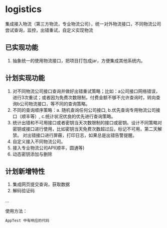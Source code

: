 # logistics
集成接入物流（第三方物流，专业物流公司），统一对外物流接口，不同物流公司尝试查询，监控，出错重试，自定义实现物流

## 已实现功能
1. 抽象统一的使用物流接口，把项目打包成jar，方便集成其他系统内。

## 计划实现功能
1. 对不同物流公司接口查询并做好出错重试策略；比如：a公司接口网络错误，进行3次重试；或者因为免费次数限制，付费金额不够不允许查询时，转向查询b公司物流接口，等不同的查询策略。
2. 不同的查询顺序策略：a. 随机查询任何公司接口, b.优先查询专用物流公司接口（顺丰等）, c.统计状况优良的优先进行查询策略。
3. 统计出错和不可用接口或者密钥当天次数限制的接口或密钥。设计不同策略对密钥或接口进行使用，比如密钥当天免费次数超过后，标记不可用，第二天解禁。 对出错接口进行屏蔽，打印日志，如果总是出错告警提醒。
4. 自定义接入不同物流公司。
5. 接入专业物流公司API(顺丰，圆通等)
5. 动态密钥添加与删除


## 计划新增特性
1. 集成网页提交查询，获取数据
2. 解码验证码

...


使用方法：
```java
AppTest 中有响应的代码
```
